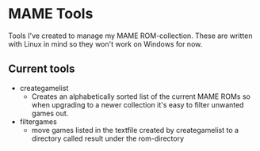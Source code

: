  # MAME Tools

Tools I've created to manage my MAME ROM-collection. These are written with Linux in mind so they won't work on Windows for now.

## Current tools
* creategamelist
    * Creates an alphabetically sorted list of the current MAME ROMs so when upgrading to a newer collection it's easy to filter unwanted games out.
* filtergames
	* move games listed in the textfile created by creategamelist to a directory called result under the rom-directory
